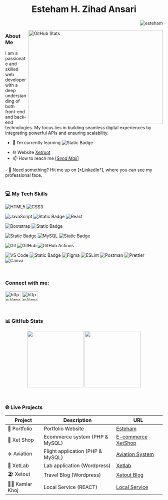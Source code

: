 <h1 align="center">Esteham H. Zihad Ansari</h1>

<a  href="https://github.com/esteham" target="_blank"><img align="right" src="https://komarev.com/ghpvc/?username=esteham&label=Profile%20views&color=0e75b6&style=flat" alt="esteham" />
<br>
<!--<img align="right" width="300" height="180" src="https://camo.githubusercontent.com/4d9f5ecceb711eec6e2018f38a5677dc657c9738d4a65ba3b928c41c0a45b439/68747470733a2f2f6d69726f2e6d656469756d2e636f6d2f6d61782f313336302f302a37513379765349765f7430696f4a2d5a2e676966" alt="Description of the image">-->
<a  href="https://github.com/esteham" >
    <img align="right" width="430" height="300"  src="https://github-stats-alpha.vercel.app/api?username=esteham&cc=22272e&tc=37BCF6&ic=fff&bc=0000" alt="GitHub Stats">
</a>

<h3 align="left"> About Me</h3>
<!-- <br> 
<h4 align="center">I am a developer from Bangladesh</h4> -->
<p>I am a passionate and skilled web developer with a deep understanding of both front-end and back-end technologies. My focus lies in building seamless digital experiences by integrating powerful APIs and ensuring scalability.</p>

- 🌱 I’m currently learning  <span style="top: 10px;">![Static Badge](https://img.shields.io/badge/laravel-red?style=plastic&logo=laravel&logoColor=red&labelColor=white)
</span>
  <!--![Static Badge](https://img.shields.io/badge/php-black?style=flat&logo=php&logoColor=black&color=blue)-->
  
- 🌐 Website <a href='https://xetroot.com/' target="_blank">Xetroot</a><br>
- 📫 How to reach me <a href="mailto:eshasan1287005@gmail.com?subject=Subject%20Here&body=Hello%20This%20is%20a%20test%20email." target="_blank">
   [*Send Mail*] 
</a>
- 📄 Need something? Hit me up on <a href="https://www.linkedin.com/in/esteham/" target="_blank" rel="noopener noreferrer">[*LinkedIn*]</a>, where you can see my professional face.
<br><br>
<!--<h3>⚡Fun fact About Me</h3> 
<p>I’m building a platform to help travelers find buddies because exploring the world alone is cool, but having someone to take your awkward tourist pics is even better.</p>
<br> -->
<h3 align="left">💻 My Tech Skills</h3>
<p align="left"> 

![HTML5](https://img.shields.io/badge/html5-%23E34F26.svg?style=for-the-badge&logo=html5&logoColor=white)
![CSS3](https://img.shields.io/badge/css3-%231572B6.svg?style=for-the-badge&logo=css3&logoColor=white)

<!--![Python](https://img.shields.io/badge/python-3670A0?style=for-the-badge&logo=python&logoColor=ffdd54)-->
![JavaScript](https://img.shields.io/badge/javascript-%23323330.svg?style=for-the-badge&logo=javascript&logoColor=%23F7DF1E)
![Static Badge](https://img.shields.io/badge/jQuery-skyblue?style=for-the-badge&logo=jQuery)
![React](https://img.shields.io/badge/react-%2320232a.svg?style=for-the-badge&logo=react&logoColor=%2361DAFB)

<!--![TailwindCSS](https://img.shields.io/badge/tailwindcss-%2338B2AC.svg?style=for-the-badge&logo=tailwind-css&logoColor=white)-->
![Bootstrap](https://img.shields.io/badge/bootstrap-%23563D7C.svg?style=for-the-badge&logo=bootstrap&logoColor=white)
![Static Badge](https://img.shields.io/badge/wordpress-blue?style=for-the-badge&logo=wordpress&logoColor=white&labelColor=gray)

![Static Badge](https://img.shields.io/badge/php-%231974b5?style=for-the-badge&logo=php&logoColor=black&logoSize=auto)
![MySQL](https://img.shields.io/badge/mysql-%2300f.svg?style=for-the-badge&logo=mysql&logoColor=white)
![Static Badge](https://img.shields.io/badge/laravel-red?style=for-the-badge&logo=laravel&logoColor=red&labelColor=white)

<!--DevOps & Tools-->
![Git](https://img.shields.io/badge/Git-F05032?style=for-the-badge&logo=git&logoColor=white)
![GitHub](https://img.shields.io/badge/GitHub-181717?style=for-the-badge&logo=github&logoColor=white)
![GitHub Actions](https://img.shields.io/badge/GitHub_Actions-2088FF?style=for-the-badge&logo=github-actions&logoColor=white)

<!--Tools & Utilities-->
<!--![cPanel](https://img.shields.io/badge/cPanel-FB6C2C?style=for-the-badge&logo=cpanel&logoColor=white)-->
![VS Code](https://img.shields.io/badge/VS_Code-007ACC?style=for-the-badge&logo=visual-studio-code&logoColor=white)
![Static Badge](https://img.shields.io/badge/hPanel-blue?style=for-the-badge&logo=hostinger&logoColor=black)
![Figma](https://img.shields.io/badge/Figma-F24E1E?style=for-the-badge&logo=figma&logoColor=white)
![ESLint](https://img.shields.io/badge/ESLint-4B32C3?style=for-the-badge&logo=eslint&logoColor=white)
![Postman](https://img.shields.io/badge/Postman-FF6C37?style=for-the-badge&logo=postman&logoColor=white)
![Prettier](https://img.shields.io/badge/Prettier-F7B93E?style=for-the-badge&logo=prettier&logoColor=black)
![Canva](https://img.shields.io/badge/Canva-00C4CC?style=for-the-badge&logo=canva&logoColor=white)
<!--![Framer Motion](https://img.shields.io/badge/Framer_Motion-0055FF?style=for-the-badge&logo=framer&logoColor=white)
![Thundercloud](https://img.shields.io/badge/Thundercloud-0080FF?style=for-the-badge&logo=cloudflare&logoColor=white)-->
<br>

<h3 align="left">Connect with me:</h3>
<p align="left">
<a href="https://www.linkedin.com/in/esteham-h-zihad-ansari-b8a751199/" target="_blank"><img align="center" src="https://raw.githubusercontent.com/rahuldkjain/github-profile-readme-generator/master/src/images/icons/Social/linked-in-alt.svg" alt="https://www.linkedin.com/in/esteham-h-zihad-ansari-b8a751199/" height="30" width="50" /></a>
<a href="https://www.facebook.com/esteham" target="_blank"><img align="center" src="https://raw.githubusercontent.com/rahuldkjain/github-profile-readme-generator/master/src/images/icons/Social/facebook.svg" alt="https://www.facebook.com/esteham" height="30" width="50" /></a>
</p>

<br>
<h3>📊 GitHub Stats</h3>
<p align="center">
  <a hre="https://github.com/esteham" target="_blank">
    <img align="center" height="180em" src="https://github-readme-stats.vercel.app/api?username=esteham&show_icons=true&theme=material-palenight&include_all_commits=true&count_private=true" />
  </a>
   <a hre="https://github.com/esteham">
    <img align="center" height="180em" src="https://github-readme-stats.vercel.app/api/top-langs?username=esteham&layout=compact&langs_count=8&theme=material-palenight&count_private=true" />
  </a>
</p>
<!-- <br>
<br>
<h3>🌟Contribute</h3>
<p ><img align="center" src="https://github-readme-streak-stats.herokuapp.com/?user=esteham&" alt="esteham" /></p> -->


<br>
<h3>🌐 Live Projects</h3>

| Project         | Description                     | URL                                             |
|-----------------|---------------------------------|-------------------------------------------------|
| 💼 Portfolio   | Portfolio Website               | <a href="https://xetroot.com/" target="_blank" rel="noopener noreferrer">Esteham</a>                  |
| 🛒 Xet Shop    | Ecommerce system  (PHP & MySQL) | <a href="https://eshop.xetroot.com/" target="_blank" rel="noopener noreferrer">E-commerce XetShop</a> |
| ✈️ Aviation    | Flight application (PHP & MySQL)| <a href="https://aviation.xetroot.com/" target="_blank" rel="noopener noreferrer">Aviation System</a> |
| 🧪 XetLab      | Lab application  (Wordpress)    | <a href="https://xetlab.xetroot.com/" target="_blank" rel="noopener noreferrer">Xetlab</a>            |
| 🏖️ Xetout      | Travel Blog    (Wordpress)      | <a href="https://xetout.xetroot.com/" target="_blank" rel="noopener noreferrer">Xetout Blog</a>       |
| 👷‍♂️ Kamlar Khoj  | Local Service   (REACT)        | <a href="https://kamla.xetroot.com/" target="_blank" rel="noopener noreferrer">Local Service</a>      |
